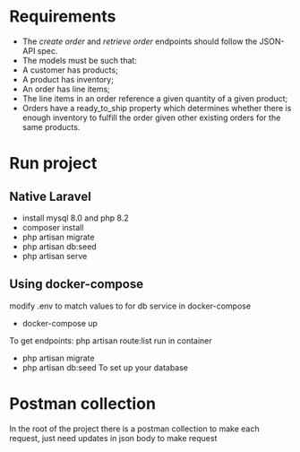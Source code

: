 # Requirements
- The *create order* and *retrieve order* endpoints should follow the JSON-API spec.
- The models must be such that:
- A customer has products;
- A product has inventory;
- An order has line items;
- The line items in an order reference a given quantity of a given product;
- Orders have a ready_to_ship property which determines whether there is enough inventory to fulfill the order given other existing orders for the same products.

# Run project
## Native Laravel
- install mysql 8.0 and php  8.2
- composer install
- php artisan migrate
- php artisan db:seed
- php artisan serve

## Using docker-compose 
modify .env to match values to for db service in docker-compose
- docker-compose up

To get endpoints: php artisan route:list
run in container

- php artisan migrate
- php artisan db:seed
To set up your database
# Postman collection
In the root of the project there is a postman collection to make each request, just need updates in json body to make request
